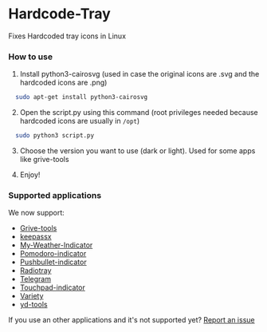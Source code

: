 # Hardcode-Tray
Fixes Hardcoded tray icons in Linux

### How to use
  1. Install python3-cairosvg (used in case the original icons are .svg and the hardcoded icons are .png)
  ```bash
    sudo apt-get install python3-cairosvg 
  ```
  
  2. Open the script.py using this command (root privileges needed because hardcoded icons are usually in `/opt`)
  ```bash
    sudo python3 script.py 
  ```
  
  3. Choose the version you want to use (dark or light). Used for some apps like grive-tools
  
  4. Enjoy!

### Supported applications
We now support: 
* [Grive-tools](https://launchpad.net/~thefanclub/+archive/ubuntu/grive-tools)
* [keepassx](https://www.keepassx.org/)
* [My-Weather-Indicator](https://launchpad.net/my-weather-indicator)
* [Pomodoro-indicator](https://github.com/malev/pomodoro-indicator)
* [Pushbullet-indicator](https://launchpad.net/~atareao)
* [Radiotray](http://radiotray.sourceforge.net/)
* [Telegram](https://desktop.telegram.org/)
* [Touchpad-indicator](https://launchpad.net/touchpad-indicator)
* [Variety](http://peterlevi.com/variety/)
* [yd-tools](https://github.com/slytomcat/yandex-disk-indicator)

If you use an other applications and it's not supported yet? [Report an issue](https://github.com/bil-elmoussaoui/Hardcode-Tray/issues)
